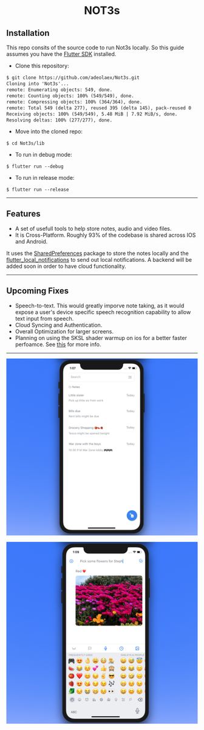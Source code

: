 <h1 align="center">NOT3s</h1>




## Installation

This repo consits of the source code to run Not3s locally.
So this guide assumes you have the [Flutter SDK](https://flutter.dev/docs/get-started/install) installed.


- Clone this repository:

```console
$ git clone https://github.com/adeolaex/Not3s.git
Cloning into 'Not3s'...
remote: Enumerating objects: 549, done.
remote: Counting objects: 100% (549/549), done.
remote: Compressing objects: 100% (364/364), done.
remote: Total 549 (delta 277), reused 395 (delta 145), pack-reused 0
Receiving objects: 100% (549/549), 5.48 MiB | 7.92 MiB/s, done.
Resolving deltas: 100% (277/277), done.
```
- Move into the cloned repo:

```console
$ cd Not3s/lib
```

- To run in debug mode:

```console
$ flutter run --debug
```

- To run in release mode:

```console
$ flutter run --release
```

---

## Features

* A set of usefull tools to help store notes, audio and video files.
* It is Cross-Platform. Roughly 93% of the codebase is shared across IOS and Android.


It uses the [SharedPreferences](https://pub.dev/packages/shared_preferences) package to store the notes locally and the [flutter_local_notifications](https://pub.dev/packages/flutter_local_notifications) to send out local notifications. A backend will be added soon in order to have cloud functionality.



---

## Upcoming Fixes

* Speech-to-text. This would greatly imporve note taking, as it would expose a user's device specific speech recognition capability to allow text input from speech.
* Cloud Syncing and Authentication.
* Overall Optimization for larger screens.
* Planning on using the SKSL shader warmup on ios for a better faster perfoamce. See [this](https://github.com/flutter/flutter/issues/61450) for more info.


---

![](markdownImage1.png)





![Text](markdownImage2.png)





[website]: https://github.com/flutter/flutter/issues/61045
